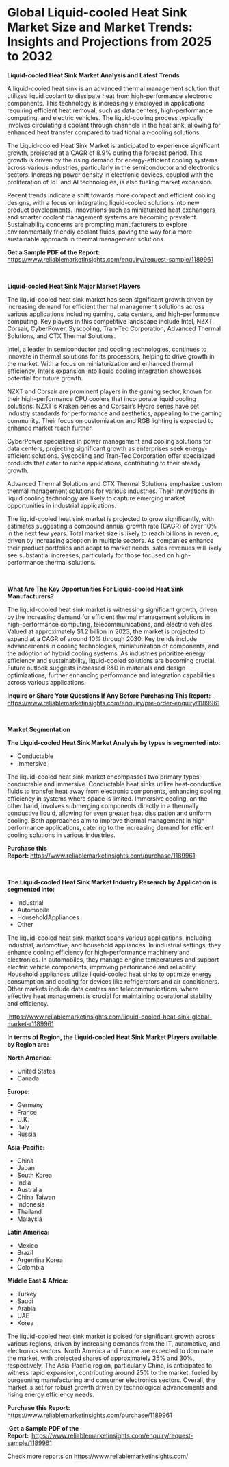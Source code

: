 <p><h1>Global Liquid-cooled Heat Sink Market Size and Market Trends: Insights and Projections from 2025 to 2032</h1></p><p><strong>Liquid-cooled Heat Sink Market Analysis and Latest Trends</strong></p>
<p><p>A liquid-cooled heat sink is an advanced thermal management solution that utilizes liquid coolant to dissipate heat from high-performance electronic components. This technology is increasingly employed in applications requiring efficient heat removal, such as data centers, high-performance computing, and electric vehicles. The liquid-cooling process typically involves circulating a coolant through channels in the heat sink, allowing for enhanced heat transfer compared to traditional air-cooling solutions.</p><p>The Liquid-cooled Heat Sink Market is anticipated to experience significant growth, projected at a CAGR of 8.9% during the forecast period. This growth is driven by the rising demand for energy-efficient cooling systems across various industries, particularly in the semiconductor and electronics sectors. Increasing power density in electronic devices, coupled with the proliferation of IoT and AI technologies, is also fueling market expansion.</p><p>Recent trends indicate a shift towards more compact and efficient cooling designs, with a focus on integrating liquid-cooled solutions into new product developments. Innovations such as miniaturized heat exchangers and smarter coolant management systems are becoming prevalent. Sustainability concerns are prompting manufacturers to explore environmentally friendly coolant fluids, paving the way for a more sustainable approach in thermal management solutions.</p></p>
<p><strong>Get a Sample PDF of the Report:&nbsp;</strong> <a href="https://www.reliablemarketinsights.com/enquiry/request-sample/1189961?utm_campaign=3559&utm_medium=2&utm_source=Github&utm_content=ia&utm_term=30032025&utm_id=liquid-cooled-heat-sink">https://www.reliablemarketinsights.com/enquiry/request-sample/1189961</a></p>
<p>&nbsp;</p>
<p><strong>Liquid-cooled Heat Sink Major Market Players</strong></p>
<p><p>The liquid-cooled heat sink market has seen significant growth driven by increasing demand for efficient thermal management solutions across various applications including gaming, data centers, and high-performance computing. Key players in this competitive landscape include Intel, NZXT, Corsair, CyberPower, Syscooling, Tran-Tec Corporation, Advanced Thermal Solutions, and CTX Thermal Solutions.</p><p>Intel, a leader in semiconductor and cooling technologies, continues to innovate in thermal solutions for its processors, helping to drive growth in the market. With a focus on miniaturization and enhanced thermal efficiency, Intel’s expansion into liquid cooling integration showcases potential for future growth.</p><p>NZXT and Corsair are prominent players in the gaming sector, known for their high-performance CPU coolers that incorporate liquid cooling solutions. NZXT's Kraken series and Corsair’s Hydro series have set industry standards for performance and aesthetics, appealing to the gaming community. Their focus on customization and RGB lighting is expected to enhance market reach further.</p><p>CyberPower specializes in power management and cooling solutions for data centers, projecting significant growth as enterprises seek energy-efficient solutions. Syscooling and Tran-Tec Corporation offer specialized products that cater to niche applications, contributing to their steady growth.</p><p>Advanced Thermal Solutions and CTX Thermal Solutions emphasize custom thermal management solutions for various industries. Their innovations in liquid cooling technology are likely to capture emerging market opportunities in industrial applications.</p><p>The liquid-cooled heat sink market is projected to grow significantly, with estimates suggesting a compound annual growth rate (CAGR) of over 10% in the next few years. Total market size is likely to reach billions in revenue, driven by increasing adoption in multiple sectors. As companies enhance their product portfolios and adapt to market needs, sales revenues will likely see substantial increases, particularly for those focused on high-performance thermal solutions.</p></p>
<p>&nbsp;</p>
<p><strong>What Are The Key Opportunities For Liquid-cooled Heat Sink Manufacturers?</strong></p>
<p><p>The liquid-cooled heat sink market is witnessing significant growth, driven by the increasing demand for efficient thermal management solutions in high-performance computing, telecommunications, and electric vehicles. Valued at approximately $1.2 billion in 2023, the market is projected to expand at a CAGR of around 10% through 2030. Key trends include advancements in cooling technologies, miniaturization of components, and the adoption of hybrid cooling systems. As industries prioritize energy efficiency and sustainability, liquid-cooled solutions are becoming crucial. Future outlook suggests increased R&D in materials and design optimizations, further enhancing performance and integration capabilities across various applications.</p></p>
<p><strong>Inquire or Share Your Questions If Any Before Purchasing This Report:</strong> <a href="https://www.reliablemarketinsights.com/enquiry/pre-order-enquiry/1189961?utm_campaign=3559&utm_medium=2&utm_source=Github&utm_content=ia&utm_term=30032025&utm_id=liquid-cooled-heat-sink">https://www.reliablemarketinsights.com/enquiry/pre-order-enquiry/1189961</a></p>
<p>&nbsp;</p>
<p><strong>Market Segmentation</strong></p>
<p><strong>The Liquid-cooled Heat Sink Market Analysis by types is segmented into:</strong></p>
<p><ul><li>Conductable</li><li>Immersive</li></ul></p>
<p><p>The liquid-cooled heat sink market encompasses two primary types: conductable and immersive. Conductable heat sinks utilize heat-conductive fluids to transfer heat away from electronic components, enhancing cooling efficiency in systems where space is limited. Immersive cooling, on the other hand, involves submerging components directly in a thermally conductive liquid, allowing for even greater heat dissipation and uniform cooling. Both approaches aim to improve thermal management in high-performance applications, catering to the increasing demand for efficient cooling solutions in various industries.</p></p>
<p><strong>Purchase this Report:&nbsp;</strong><a href="https://www.reliablemarketinsights.com/purchase/1189961?utm_campaign=3559&utm_medium=2&utm_source=Github&utm_content=ia&utm_term=30032025&utm_id=liquid-cooled-heat-sink">https://www.reliablemarketinsights.com/purchase/1189961</a></p>
<p>&nbsp;</p>
<p><strong>The Liquid-cooled Heat Sink Market Industry Research by Application is segmented into:</strong></p>
<p><ul><li>Industrial</li><li>Automobile</li><li>HouseholdAppliances</li><li>Other</li></ul></p>
<p><p>The liquid-cooled heat sink market spans various applications, including industrial, automotive, and household appliances. In industrial settings, they enhance cooling efficiency for high-performance machinery and electronics. In automobiles, they manage engine temperatures and support electric vehicle components, improving performance and reliability. Household appliances utilize liquid-cooled heat sinks to optimize energy consumption and cooling for devices like refrigerators and air conditioners. Other markets include data centers and telecommunications, where effective heat management is crucial for maintaining operational stability and efficiency.</p></p>
<p><a href="https://www.reliablemarketinsights.com/liquid-cooled-heat-sink-global-market-r1189961?utm_campaign=3559&utm_medium=2&utm_source=Github&utm_content=ia&utm_term=30032025&utm_id=liquid-cooled-heat-sink">&nbsp;https://www.reliablemarketinsights.com/liquid-cooled-heat-sink-global-market-r1189961</a></p>
<p><strong>In terms of Region, the Liquid-cooled Heat Sink Market Players available by Region are:</strong></p>
<p>
    <p> <strong> North America: </strong>
        <ul>
            <li>United States</li>
            <li>Canada</li>
        </ul>
        </p> 
    <p> <strong> Europe: </strong>
        <ul>
            <li>Germany</li>
            <li>France</li>
            <li>U.K.</li>
            <li>Italy</li>
            <li>Russia</li>
        </ul>
        </p> 
    <p> <strong> Asia-Pacific: </strong>
        <ul>
            <li>China</li>
            <li>Japan</li>
            <li>South Korea</li>
            <li>India</li>
            <li>Australia</li>
            <li>China Taiwan</li>
            <li>Indonesia</li>
            <li>Thailand</li>
            <li>Malaysia</li>
        </ul>
        </p> 
    <p> <strong> Latin America: </strong>
        <ul>
            <li>Mexico</li>
            <li>Brazil</li>
            <li>Argentina Korea</li>
            <li>Colombia</li>
        </ul>
        </p> 
    <p> <strong> Middle East & Africa: </strong>
        <ul>
            <li>Turkey</li>
            <li>Saudi</li>
            <li>Arabia</li>
            <li>UAE</li>
            <li>Korea</li>
        </ul>
    </p>
    </p>
<p><p>The liquid-cooled heat sink market is poised for significant growth across various regions, driven by increasing demands from the IT, automotive, and electronics sectors. North America and Europe are expected to dominate the market, with projected shares of approximately 35% and 30%, respectively. The Asia-Pacific region, particularly China, is anticipated to witness rapid expansion, contributing around 25% to the market, fueled by burgeoning manufacturing and consumer electronics sectors. Overall, the market is set for robust growth driven by technological advancements and rising energy efficiency needs.</p></p>
<p><strong>Purchase this Report: </strong><a href="https://www.reliablemarketinsights.com/purchase/1189961?utm_campaign=3559&utm_medium=2&utm_source=Github&utm_content=ia&utm_term=30032025&utm_id=liquid-cooled-heat-sink">https://www.reliablemarketinsights.com/purchase/1189961</a></p>
<p>&nbsp;<strong>Get a Sample PDF of the Report:&nbsp;&nbsp;</strong><a href="https://www.reliablemarketinsights.com/enquiry/request-sample/1189961?utm_campaign=3559&utm_medium=2&utm_source=Github&utm_content=ia&utm_term=30032025&utm_id=liquid-cooled-heat-sink">https://www.reliablemarketinsights.com/enquiry/request-sample/1189961</a></p>
<p><strong></strong></p>
<p>Check more reports on <a href="https://www.reliablemarketinsights.com/?utm_campaign=3559&utm_medium=2&utm_source=Github&utm_content=ia&utm_term=30032025&utm_id=liquid-cooled-heat-sink">https://www.reliablemarketinsights.com/</a></p>